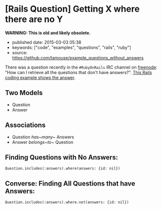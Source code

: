\[Rails Question\] Getting X where there are no Y
=================================================

**WARNING: This is old and likely obsolete.**

-   published date: 2015-03-03 05:38
-   keywords: \[\"code\", \"examples\", \"questions\", \"rails\", \"ruby\"\]
-   source: <https://github.com/tamouse/example_questions_without_answers>

There was a question recently in the `#RubyOnRails` IRC channel on [freenode](http://www.freenode.net): \"How can I retrieve all the questions that don\'t have answers?\". [This Rails coding example shows the answer](https://github.com/tamouse/example_questions_without_answers).

Two Models
----------

-   Question
-   Answer

Associations
------------

-   Question *has~many~* Answers
-   Answer *belongs~to~* Question

Finding Questions with No Answers:
----------------------------------

``` {.ruby}
Question.includes(:answers).where(answers: {id: nil})
```

Converse: Finding All Questions that have Answers:
--------------------------------------------------

``` {.ruby}
Question.includes(:answers).where.not(answers: {id: nil})
```
